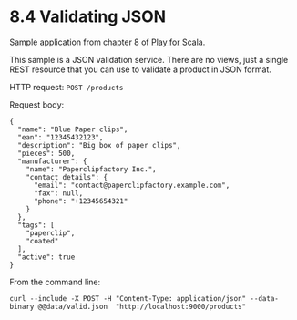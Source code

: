 # 8.4 Validating JSON

Sample application from chapter 8 of [Play for Scala](http://bit.ly/playscala).

This sample is a JSON validation service. There are no views, just a single REST resource that you can use to validate a product in JSON format.

HTTP request: `POST /products`

Request body:

    {
      "name": "Blue Paper clips",
      "ean": "12345432123",
      "description": "Big box of paper clips",
      "pieces": 500,
      "manufacturer": {
        "name": "Paperclipfactory Inc.",
        "contact_details": {
          "email": "contact@paperclipfactory.example.com",
          "fax": null,
          "phone": "+12345654321"
        }
      },
      "tags": [
        "paperclip",
        "coated"
      ],
      "active": true
    }

From the command line:

    curl --include -X POST -H "Content-Type: application/json" --data-binary @@data/valid.json  "http://localhost:9000/products"
